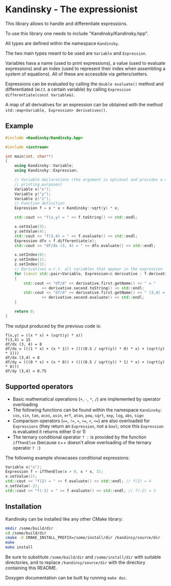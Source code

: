 # Kandinsky - The expressionist

This library allows to handle and differentiate expressions.

To use this library one needs to include "Kandinsky/Kandinsky.hpp".

All types are defined within the namespace `Kandinsky`.

The two main types meant to be used are `Variable` and `Expression`.

Variables hava a name (used to print expressions), a value (used to evaluate expressions) and an index (used to represent their index when assembling a system of equations).
All of these are accessible via getters/setters.

Expressions can be evaluated by calling the `double evaluate()` method and differentiated (w.r.t. a certain variable) by calling `Expression differentiate(const Variable&)`.

A map of all derivatives for an expression can be obtained with the method `std::map<Variable, Expression> derivatives()`.

## Example

```cpp
#include <Kandinsky/Kandinsky.hpp>

#include <iostream>

int main(int, char**)
{
    using Kandinsky::Variable;
    using Kandinsky::Expression;

    // Variable declarations (the argument is optional and provides a name for
    // printing purposes)
    Variable x("x");
    Variable y("y");
    Variable z("z");
    // Function definition
    Expression f = x * x + Kandinsky::sqrt(y) * x;

    std::cout << "f(x,y) = " << f.toString() << std::endl;

    x.setValue(3);
    y.setValue(4);
    std::cout << "f(3,4) = " << f.evaluate() << std::endl;
    Expression dfx = f.differentiate(x);
    std::cout << "df/dx (3, 4) = " << dfx.evaluate() << std::endl;

    x.setIndex(0);
    y.setIndex(1);
    z.setIndex(2);
    // Derivatives w.r.t. all variables that appear in the expression
    for (const std::pair<Variable, Expression>& derivative : f.derivatives())
    {
        std::cout << "df/d" << derivative.first.getName() << " = "
                << derivative.second.toString() << std::endl;
        std::cout << "df/d" << derivative.first.getName() << " (3,4) = "
                << derivative.second.evaluate() << std::endl;
    }

    return 0;
}
```
The output produced by the previous code is:
```
f(x,y) = ((x * x) + (sqrt(y) * x))
f(3,4) = 15
df/dx (3, 4) = 8
df/dx = (((1 * x) + (x * 1)) + ((((0.5 / sqrt(y)) * 0) * x) + (sqrt(y) * 1)))
df/dx (3,4) = 8
df/dy = (((0 * x) + (x * 0)) + ((((0.5 / sqrt(y)) * 1) * x) + (sqrt(y) * 0)))
df/dy (3,4) = 0.75
```

## Supported operators

- Basic mathematical operations (`+`, `-`, `*`, `/`) are implemented by operator overloading
- The following functions can be found within the namespace `Kandinsky`:  
  `cos`, `sin`, `tan`, `acos`, `asin`, `erf`, `atan`, `pow`, `sqrt`, `exp`, `log`,
  `abs`, `sign`
- Comparison operators (`==`, `!=`, `>`, `>=`, `<`, `<=`) are also overloaded
  for `Expressions` (they return an `Expression`, not a `bool`; once this `Expression` is evaluated it returns either 0 or 1)
- The ternary conditional operator `? :` is provided by the function
  `ifThenElse` (because c++ doesn't allow overloading of the ternary operator
  `? :`)

The following example showcases conditional expressions:
```cpp
Variable x("x");
Expression f = ifThenElse(x > 0, x * x, 3);
x.setValue(2);
std::cout << "f(2) = " << f.evaluate() << std::endl; // f(2) = 4
x.setValue(-2);
std::cout << "f(-2) = " << f.evaluate() << std::endl; // f(-2) = 3
```

## Installation

Kandinsky can be installed like any other CMake library:
```sh
mkdir /some/build/dir
cd /some/build/dir
cmake -D CMAKE_INSTALL_PREFIX=/some/install/dir /kandinsy/source/dir
make
make install
```
Be sure to substitute `/some/build/dir` and `/some/install/dir` with suitable
directories, and to replace `/kandinsy/source/dir` with the directory containing this README.

Doxygen documentation can be built by running `make doc`.

